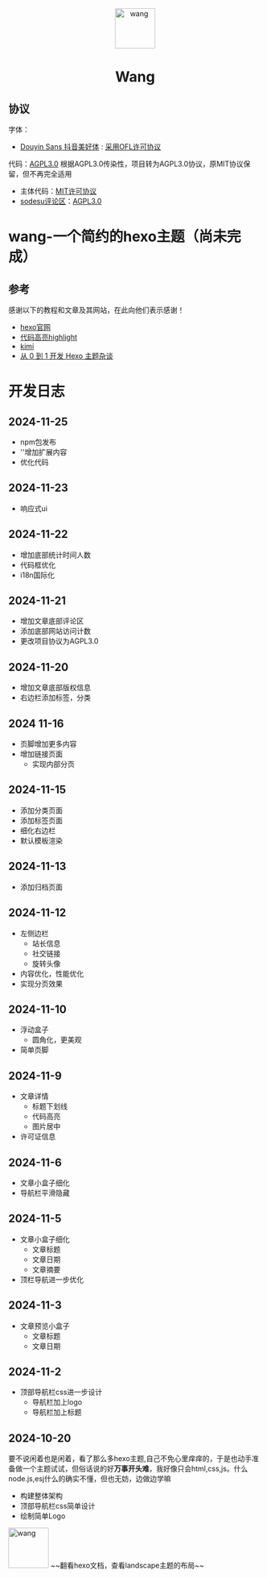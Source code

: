 <center>
<img src="https://i.ibb.co/9HSNt5c/wang.png" alt="wang" border="0" width="80" height="80">

# Wang
</center>

## 协议
字体：
 + [Douyin Sans 抖音美好体](https://fonts.zeoseven.com/zh-CN/items/84/) : [采用OFL许可协议](FONT-LICENSE)

代码：[AGPL3.0](LICENSE) 
  根据AGPL3.0传染性，项目转为AGPL3.0协议，原MIT协议保留，但不再完全适用
 + 主体代码：[MIT许可协议](MIT_LICENSE)
 + [sodesu评论区](https://github.com/BeiyanYunyi/sodesu)：[AGPL3.0](https://github.com/BeiyanYunyi/sodesu/blob/main/LICENSE)

# wang-一个简约的hexo主题（尚未完成）



## 参考
 感谢以下的教程和文章及其网站，在此向他们表示感谢！
 + [hexo官网](https://hexo.io/)
 + [代码高亮highlight](https://highlightjs.org/)
 + [kimi](https://kimi.moonshot.cn/)
 + [从 0 到 1 开发 Hexo 主题杂谈](https://liuyib.github.io/2019/08/20/develop-hexo-theme-from-0-to-1/)
   

# 开发日志
## 2024-11-25
 + npm包发布
 + '<head>'增加扩展内容
 + 优化代码
## 2024-11-23
 + 响应式ui
## 2024-11-22
 +  增加底部统计时间人数
 +  代码框优化
 +  i18n国际化

## 2024-11-21
 +  增加文章底部评论区
 +  添加底部网站访问计数
 +  更改项目协议为AGPL3.0

## 2024-11-20
+  增加文章底部版权信息
+  右边栏添加标签，分类
## 2024 11-16
+  页脚增加更多内容
+  增加链接页面
   + 实现内部分页  
## 2024-11-15
 + 添加分类页面
 + 添加标签页面
 + 细化右边栏
 + 默认模板渲染
## 2024-11-13
 + 添加归档页面

## 2024-11-12
+ 左侧边栏
  + 站长信息
  + 社交链接
  + 旋转头像
+ 内容优化，性能优化
+ 实现分页效果
  
## 2024-11-10
+ 浮动盒子
  + 圆角化，更美观
+ 简单页脚

## 2024-11-9
+ 文章详情
  + 标题下划线
  + 代码高亮
  + 图片居中
+ 许可证信息

## 2024-11-6
+ 文章小盒子细化
+ 导航栏平滑隐藏
## 2024-11-5
+ 文章小盒子细化
  + 文章标题
  + 文章日期
  + 文章摘要
+ 顶栏导航进一步优化

## 2024-11-3
+ 文章预览小盒子
  + 文章标题
  + 文章日期

## 2024-11-2        
+ 顶部导航栏css进一步设计
  + 导航栏加上logo
  + 导航栏加上标题



## 2024-10-20
要不说闲着也是闲着，看了那么多hexo主题,自己不免心里痒痒的，于是也动手准备做一个主题试试，但俗话说的好**万事开头难**，我好像只会html,css,js。什么node.js,esj什么的确实不懂，但也无妨，边做边学嘛

+ 构建整体架构
+ 顶部导航栏css简单设计
+ 绘制简单Logo
<img src="https://i.ibb.co/9HSNt5c/wang.png" alt="wang" border="0" width="80" height="80">
~~翻看hexo文档，查看landscape主题的布局~~

